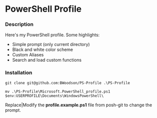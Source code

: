# PowerShell Profile

### Description

Here's my PowerShell profile. Some highlights:

* Simple prompt (only current directory)
* Black and white color scheme
* Custom Aliases
* Search and load custom functions

### Installation

```
git clone git@github.com:BWoodson/PS-Profile .\PS-Profile

mv .\PS-Profile\Microsoft.PowerShell_profile.ps1 $env:USERPROFILE\Documents\WindowsPowerShell\
```

Replace|Modify the **profile.example.ps1** file from posh-git to change the prompt.